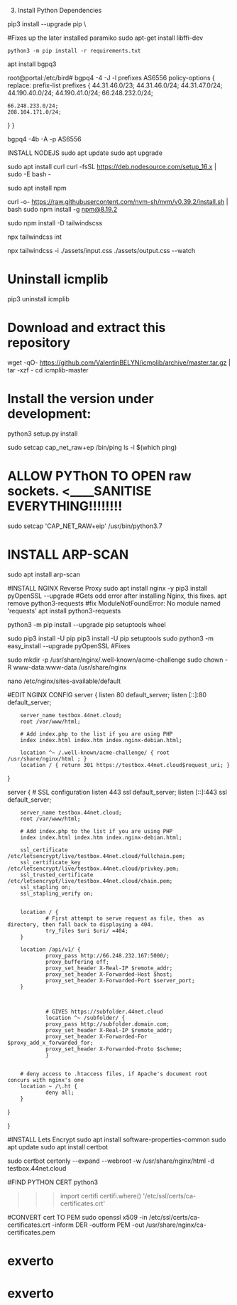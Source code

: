 

3. Install Python Dependencies

pip3 install --upgrade pip
\\

#Fixes up the later installed paramiko
sudo apt-get install libffi-dev  

 ```shell
 python3 -m pip install -r requirements.txt
 ```

 apt install bgpq3


 root@portal:/etc/bird# bgpq4 -4 -J -l prefixes AS6556
policy-options {
replace:
 prefix-list prefixes {
    44.31.46.0/23;
    44.31.46.0/24;
    44.31.47.0/24;
    44.190.40.0/24;
    44.190.41.0/24;
    66.248.232.0/24;

    
    66.248.233.0/24;
    208.104.171.0/24;
 }
}


bgpq4 -4b -A -p AS6556


INSTALL NODEJS
sudo apt update
sudo apt upgrade

sudo apt install curl
curl -fsSL https://deb.nodesource.com/setup_16.x | sudo -E bash -

sudo apt install npm

curl -o- https://raw.githubusercontent.com/nvm-sh/nvm/v0.39.2/install.sh | bash
sudo npm install -g npm@8.19.2   

sudo npm install -D tailwindscss

npx tailwindcss int


npx tailwindcss -i ./assets/input.css ./assets/output.css --watch


# Uninstall icmplib
pip3 uninstall icmplib

# Download and extract this repository
wget -qO- https://github.com/ValentinBELYN/icmplib/archive/master.tar.gz | tar -xzf -
cd icmplib-master

# Install the version under development:
python3 setup.py install


sudo setcap cap_net_raw+ep /bin/ping
ls -l $(which ping)


# ALLOW PYThON TO OPEN raw sockets.  <____SANITISE EVERYTHING!!!!!!!!
sudo setcap 'CAP_NET_RAW+eip' /usr/bin/python3.7


# INSTALL ARP-SCAN
sudo apt install arp-scan

#INSTALL NGINX Reverse Proxy
sudo apt install nginx -y
pip3 install pyOpenSSL --upgrade    #Gets odd error after installing Nginx, this fixes.
apt remove python3-requests         #fix ModuleNotFoundError: No module named 'requests'
apt install python3-requests


python3 -m pip install --upgrade pip setuptools wheel

sudo pip3 install -U pip
pip3 install -U pip setuptools
sudo python3 -m easy_install --upgrade pyOpenSSL    #Fixes

sudo mkdir -p /usr/share/nginx/.well-known/acme-challenge
sudo chown -R www-data:www-data /usr/share/nginx


nano /etc/nginx/sites-available/default


#EDIT NGINX CONFIG
server {
        listen 80 default_server;
        listen [::]:80 default_server;

        server_name testbox.44net.cloud;
        root /var/www/html;

        # Add index.php to the list if you are using PHP
        index index.html index.htm index.nginx-debian.html;

        location ^~ /.well-known/acme-challenge/ { root /usr/share/nginx/html ; }
        location / { return 301 https://testbox.44net.cloud$request_uri; }
}

server {
        # SSL configuration
        listen 443 ssl default_server;
        listen [::]:443 ssl default_server;

        server_name testbox.44net.cloud;
        root /var/www/html;

        # Add index.php to the list if you are using PHP
        index index.html index.htm index.nginx-debian.html;

        ssl_certificate /etc/letsencrypt/live/testbox.44net.cloud/fullchain.pem;
        ssl_certificate_key /etc/letsencrypt/live/testbox.44net.cloud/privkey.pem;
        ssl_trusted_certificate /etc/letsencrypt/live/testbox.44net.cloud/chain.pem;
        ssl_stapling on;
        ssl_stapling_verify on;


        location / {
                # First attempt to serve request as file, then  as directory, then fall back to displaying a 404.
                try_files $uri $uri/ =404;
        }

        location /api/v1/ {
                proxy_pass http://66.248.232.167:5000/;
                proxy_buffering off;
                proxy_set_header X-Real-IP $remote_addr;
                proxy_set_header X-Forwarded-Host $host;
                proxy_set_header X-Forwarded-Port $server_port;
        }



                # GIVES https://subfolder.44net.cloud
                location ^~ /subfolder/ {
                proxy_pass http://subfolder.domain.com;
                proxy_set_header X-Real-IP $remote_addr;
                proxy_set_header X-Forwarded-For $proxy_add_x_forwarded_for;
                proxy_set_header X-Forwarded-Proto $scheme;
                }


        # deny access to .htaccess files, if Apache's document root concurs with nginx's one
        location ~ /\.ht {
                deny all;
        }
}







}


#INSTALL Lets Encrypt
  sudo apt install software-properties-common
  sudo apt update
  sudo apt install certbot


  sudo certbot certonly --expand --webroot -w /usr/share/nginx/html -d testbox.44net.cloud



#FIND PYTHON CERT
python3
>>> import certifi
>>> certifi.where()
'/etc/ssl/certs/ca-certificates.crt'

#CONVERT cert TO PEM
sudo openssl x509 -in /etc/ssl/certs/ca-certificates.crt -inform DER -outform PEM -out /usr/share/nginx/ca-certificates.pem
# exverto
# exverto
